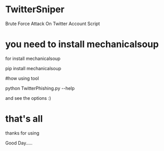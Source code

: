 # TwitterSniper

Brute Force Attack On Twitter Account Script


# you need to install mechanicalsoup 

for install mechanicalsoup


pip install mechanicalsoup

#how using tool 

python TwitterPhishing.py --help 


and see the options :) 



# that's all 


thanks for using

Good Day.....



